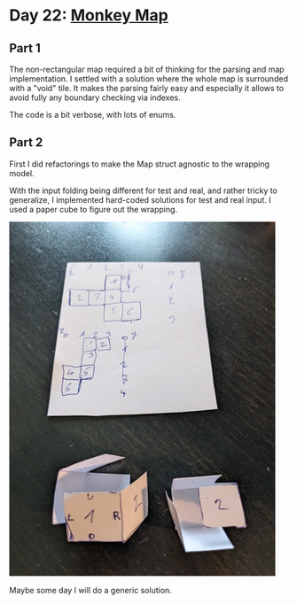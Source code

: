 # Day 22: [Monkey Map](https://adventofcode.com/2022/day/22)

## Part 1

The non-rectangular map required a bit of thinking for the parsing and map implementation. I settled with a solution where the whole map is surrounded with a "void" tile. It makes the parsing fairly easy and especially it allows to avoid fully any boundary checking via indexes.

The code is a bit verbose, with lots of enums.

## Part 2

First I did refactorings to make the Map struct agnostic to the wrapping model.

With the input folding being different for test and real, and rather tricky to generalize, I implemented hard-coded solutions for test and real input. I used a paper cube to figure out the wrapping.

![Paper cubes](./resources/2022day22.jpeg)

Maybe some day I will do a generic solution.